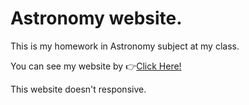 # Astronomy website.
<p>This is my homework in Astronomy subject at my class.</p>
<p>You can see my website by 👉<a href="https://astronomy-bc843.web.app/" target="_blank">Click Here!</a></p>
<p>This website doesn't responsive.</p>
